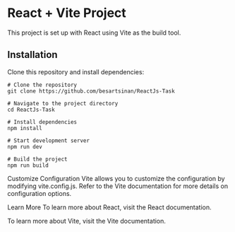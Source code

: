 # React + Vite Project

This project is set up with React using Vite as the build tool.

## Installation

Clone this repository and install dependencies:

```
# Clone the repository
git clone https://github.com/besartsinan/ReactJs-Task

# Navigate to the project directory
cd ReactJs-Task

# Install dependencies
npm install

# Start development server
npm run dev

# Build the project
npm run build

```

Customize Configuration
Vite allows you to customize the configuration by modifying vite.config.js. Refer to the Vite documentation for more details on configuration options.

Learn More
To learn more about React, visit the React documentation.

To learn more about Vite, visit the Vite documentation.
